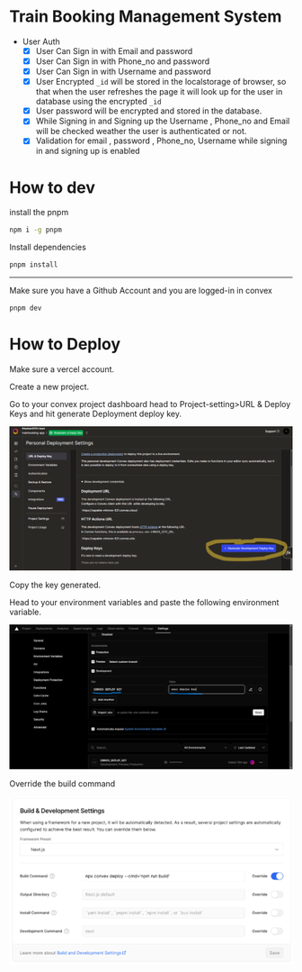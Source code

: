 # Train Booking Management System

- User Auth
  - [x] User Can Sign in with Email and password
  - [x] User Can Sign in with Phone_no and password
  - [x] User Can Sign in with Username and password
  - [x] User Encrypted `_id` will be stored in the localstorage of browser, so that when the user refreshes the page it will look up for the user in database using the encrypted `_id`
  - [x] User password will be encrypted and stored in the database.
  - [x] While Signing in and Signing up the Username , Phone_no and Email will be checked weather the user is authenticated or not.
  - [x] Validation for email , password , Phone_no, Username while signing in and signing up is enabled

# How to dev

install the pnpm

```bash
npm i -g pnpm
```

Install dependencies

```bash
pnpm install

```

---

Make sure you have a Github Account and you are logged-in in convex

```bash
pnpm dev
```

# How to Deploy

Make sure a vercel account.

Create a new project.

Go to your convex project dashboard head to Project-setting>URL & Deploy Keys and hit generate Deployment deploy key.

![image info](src/assets/Screenshot_1.png)

Copy the key generated.

Head to your environment variables and paste the following environment variable.

![image info](src/assets/Screenshot_2.png)

Override the build command

![image info](src/assets/Screenshot_3.png)
